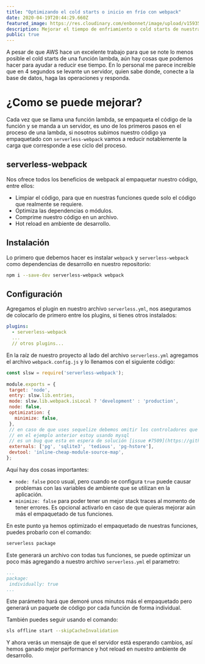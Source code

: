 ```yaml
---
title: "Optimizando el cold starts o inicio en frío con webpack"
date: 2020-04-19T20:44:29.660Z
featured_image: https://res.cloudinary.com/enbonnet/image/upload/v1593531230/mnh5gvuwrgkfzlamynor.jpg
description: Mejorar el tiempo de enfriamiento o cold starts de nuestras lambda gracias a webpack
public: true
---
```

A pesar de que AWS hace un excelente trabajo para que se note lo menos posible el cold starts de una función lambda, aún hay cosas que podemos hacer para ayudar a reducir ese tiempo. En lo personal me parece increíble que en 4 segundos se levante un servidor, quien sabe donde, conecte a la base de datos, haga las operaciones y responda.
 
# ¿Como se puede mejorar?
 
Cada vez que se llama una función lambda, se empaqueta el código de la función y se manda a un servidor, es uno de los primeros pasos en el proceso de una lambda, si nosotros subimos nuestro código ya empaquetado con `serverless-webpack` vamos a reducir notablemente la carga que corresponde a ese ciclo del proceso.
 
## serverless-webpack
 
Nos ofrece todos los beneficios de webpack al empaquetar nuestro código, entre ellos:
- Limpiar el código, para que en nuestras funciones quede solo el código que realmente se requiere.
- Optimiza las dependencias o módulos.
- Comprime nuestro código en un archivo.
- Hot reload en ambiente de desarrollo.
 
## Instalación
 
Lo primero que debemos hacer es instalar `webpack` y `serverless-webpack` como dependencias de desarrollo en nuestro repositorio:
 
```bash
npm i --save-dev serverless-webpack webpack
```
 
## Configuración
 
Agregamos el plugin en nuestro archivo `serverless.yml`, nos aseguramos de colocarlo de primero entre los plugins, si tienes otros instalados:
 
```yml
plugins:
  - serverless-webpack
  ...
  // otros plugins...
```
 
En la raíz de nuestro proyecto al lado del archivo `serverless.yml` agregamos el archivo `webpack.config.js` y lo llenamos con el siguiente código:
 
```js
const slsw = require('serverless-webpack');
 
module.exports = {
 target: 'node',
 entry: slsw.lib.entries,
 mode: slsw.lib.webpack.isLocal ? 'development' : 'production',
 node: false,
 optimization: {
   minimize: false,
 },
 // en caso de que uses sequelize debemos omitir los controladores que no estemos usando
 // en el ejemplo anterior estoy usando mysql
 // es un bug que esta en espera de solución [issue #7509](https://github.com/sequelize/sequelize/issues/7509)
 externals: ['pg', 'sqlite3', 'tedious', 'pg-hstore'],
 devtool: 'inline-cheap-module-source-map',
};
```
 
Aquí hay dos cosas importantes:
 
- `node: false` poco usual, pero cuando se configura `true` puede causar problemas con las variables de ambiente que se utilizan en la aplicación.
- `minimize: false` para poder tener un mejor stack traces al momento de tener errores. Es opcional activarlo en caso de que quieras mejorar aún más el empaquetado de tus funciones.
 
En este punto ya hemos optimizado el empaquetado de nuestras funciones, puedes probarlo con el comando:
 
```bash
serverless package
```
 
Este generará un archivo con todas tus funciones, se puede optimizar un poco más agregando a nuestro archivo `serverless.yml` el parametro:
 
```yml
...
package:
 individually: true
...
```
 
Este parámetro hará que demoré unos minutos más el empaquetado pero generará un paquete de código por cada función de forma individual.
 
También puedes seguir usando el comando:
 
```bash
sls offline start --skipCacheInvalidation
```
 
Y ahora verás un mensaje de que el servidor está esperando cambios, así hemos ganado mejor performance y hot reload en nuestro ambiente de desarrollo.
